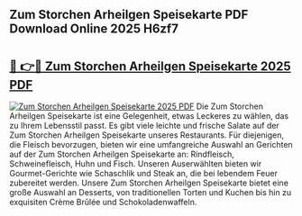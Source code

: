 ## Zum Storchen Arheilgen Speisekarte PDF Download Online 2025 H6zf7

# <h2><a href="http://gcb9kh9.nevu.top/?p=Zum+Storchen+Arheilgen+Speisekarte">🔗 👉🔴 Zum Storchen Arheilgen Speisekarte 2025 PDF</a></h2>

[![Zum Storchen Arheilgen Speisekarte 2025 PDF](https://i.imgur.com/dBaPXMq.png)](http://gcb9kh9.nevu.top/?p=Zum+Storchen+Arheilgen+Speisekarte)
Die Zum Storchen Arheilgen Speisekarte ist eine Gelegenheit, etwas Leckeres zu wählen, das zu Ihrem Lebensstil passt. Es gibt viele leichte und frische Salate auf der Zum Storchen Arheilgen Speisekarte unseres Restaurants. Für diejenigen, die Fleisch bevorzugen, bieten wir eine umfangreiche Auswahl an Gerichten auf der Zum Storchen Arheilgen Speisekarte an: Rindfleisch, Schweinefleisch, Huhn und Fisch. Unseren Auserwählten bieten wir Gourmet-Gerichte wie Schaschlik und Steak an, die bei lebendem Feuer zubereitet werden. Unsere Zum Storchen Arheilgen Speisekarte bietet eine große Auswahl an Desserts, von traditionellen Torten und Kuchen bis hin zu exquisiten Crème Brûlée und Schokoladenwaffeln.
